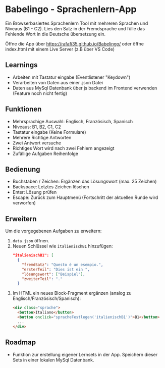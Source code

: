 # Babelingo - Sprachenlern-App

Ein Browserbasiertes Sprachenlern Tool mit mehreren Sprachen und Niveaus (B1 - C2). Lies den Satz in der Fremdsprache und fülle das Fehlende Wort in die Deutsche übersetzung ein.

Öffne die App über https://rafafi35.github.io/Babelingo/
oder öffne index.html mit einem Live Server (z.B über VS Code)

## Learnings
- Arbeiten mit Tastatur eingabe (Eventlistener "Keydown")
- Verarbeiten von Daten aus einer .json Datei
- Daten aus MySql Datenbank über js backend im Frontend verwenden (Feature noch nicht fertig)

## Funktionen
- Mehrsprachige Auswahl: Englisch, Französisch, Spanisch
- Niveaus: B1, B2, C1, C2
- Tastatur eingabe (Keine Formulare)
- Mehrere Richtige Antworten
- Zwei Antwort versuche
- Richtiges Wort wird nach zwei Fehlern angezeigt
- Zufällige Aufgaben Reihenfolge

## Bedienung
- Buchstaben / Zeichen: Ergänzen das Lösungswort (max. 25 Zeichen)
- Backspace: Letztes Zeichen löschen
- Enter: Lösung prüfen
- Escape: Zurück zum Hauptmenü (Fortschritt der aktuellen Runde wird verworfen)

## Erweitern

Um die vorgegebenen Aufgaben zu erweitern:
1. `data.json` öffnen.
2. Neuen Schlüssel wie `italienischB1` hinzufügen:
   ```json
   "italienischB1": [
     {
       "fremdSatz": "Questo è un esempio.",
       "ersterTeil": "Dies ist ein ",
       "lösungswort": ["Beispiel"],
       "zweiterTeil": "."
     }
3. Im HTML ein neues Block-Fragment ergänzen (analog zu Englisch/Französisch/Spanisch):
   ```html
   <div class="sprache">
     <button>Italiano</button>
     <button onclick="spracheFestlegen('italienischB1')">B1</button>
     ...
   </div>
   ```

## Roadmap
- Funktion zur erstellung eigener Lernsets in der App. Speichern dieser Sets in einer lokalen MySql Datenbank.
